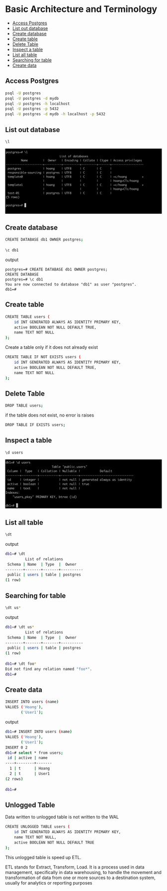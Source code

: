 # Basic Architecture and Terminology

- [Access Postgres](#access-postgres)
- [List out database](#list-out-database)
- [Create database](#create-database)
- [Create table](#create-table)
- [Delete Table](#delete-table)
- [Inspect a table](#inspect-a-table)
- [List all table](#list-all-table)
- [Searching for table](#searching-for-table)
- [Create data](#create-data)

## Access Postgres

```bash
psql -U postgres
psql -U postgres -d mydb
psql -U postgres -h localhost
psql -U postgres -p 5432
psql -U postgres -d mydb -h localhost -p 5432
```

## List out database

```bash
\l
```

![alt text](./images/basic-architecture-and-terminology/image.png)

## Create database

```bash
CREATE DATABASE db1 OWNER postgres;

\c db1
```

output

```
postgres=# CREATE DATABASE db1 OWNER postgres;
CREATE DATABASE
postgres=# \c db1
You are now connected to database "db1" as user "postgres".
db1=#
```


## Create table

```bash
CREATE TABLE users (
    id INT GENERATED ALWAYS AS IDENTITY PRIMARY KEY,
    active BOOLEAN NOT NULL DEFAULT TRUE,
    name TEXT NOT NULL
);
```

Create a table only if it does not already exist

```bash
CREATE TABLE IF NOT EXISTS users (
    id INT GENERATED ALWAYS AS IDENTITY PRIMARY KEY,
    active BOOLEAN NOT NULL DEFAULT TRUE,
    name TEXT NOT NULL
);
```

## Delete Table

```bash
DROP TABLE users;
```

if the table does not exist, no error is raises

```bash
DROP TABLE IF EXISTS users;
```

## Inspect a table

```bash
\d users
```

![alt text](./images/basic-architecture-and-terminology/image-1.png)

## List all table

```bash
\dt
```

output

```bash
db1=# \dt
         List of relations
 Schema | Name  | Type  |  Owner
--------+-------+-------+----------
 public | users | table | postgres
(1 row)
```

## Searching for table

```bash
\dt us*
```

output

```bash
db1=# \dt us*
         List of relations
 Schema | Name  | Type  |  Owner
--------+-------+-------+----------
 public | users | table | postgres
(1 row)

db1=# \dt foo*
Did not find any relation named "foo*".
db1=#
```

## Create data

```bash
INSERT INTO users (name) 
VALUES ('Hoang'), 
       ('User1');
```

output


```bash
db1=# INSERT INTO users (name)
VALUES ('Hoang'),
       ('User1');
INSERT 0 2
db1=# select * from users;
 id | active | name
----+--------+-------
  1 | t      | Hoang
  2 | t      | User1
(2 rows)

db1=#
```

## Unlogged Table

Data written to unlogged table is not written to the WAL

```bash
CREATE UNLOGGED TABLE users (
    id INT GENERATED ALWAYS AS IDENTITY PRIMARY KEY,
    name TEXT NOT NULL,
    active BOOLEAN NOT NULL DEFAULT TRUE
);
```

This unlogged table is speed up ETL.

ETL stands for Extract, Transform, Load. It is a process used in data management, specifically in data warehousing, to handle the movement and transformation of data from one or more sources to a destination system, usually for analytics or reporting purposes